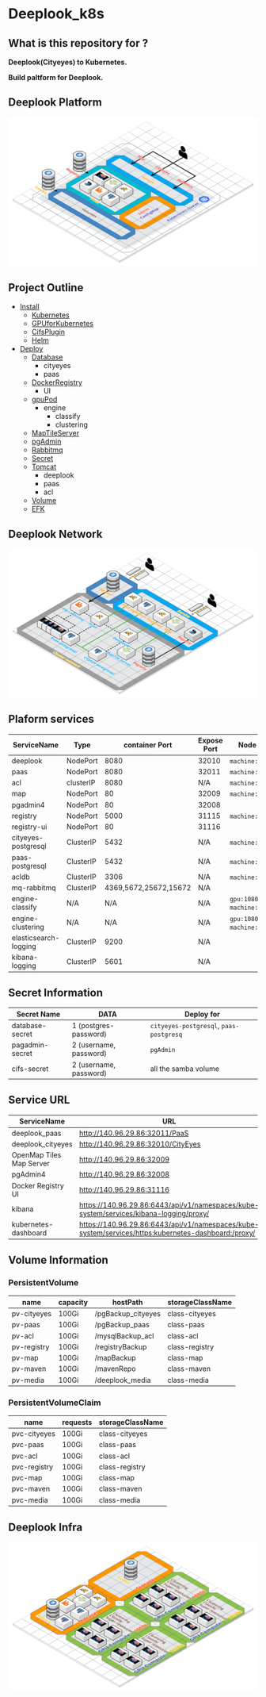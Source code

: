 # Deeplook_k8s

## What is this repository for ?
**Deeplook(Cityeyes) to Kubernetes.**

**Build paltform for Deeplook.**

## Deeplook Platform
![alt text](/Images/Deeplook_k8s.png "Deeplook Platform")

## Project Outline

- [Install](./Install/README.md)
  - [Kubernetes](./Install/Kubernetes.md)
  - [GPUforKubernetes](./Install/GPUforKubernetes.md)
  - [CifsPlugin](./Install/CifsPlugin.md)
  - [Helm](./Install/Helm.md)
- [Deploy](./Deploy/README.md)
  - [Database](./Deploy/Database/README.md)
      - cityeyes
      - paas
  - [DockerRegistry](./Deploy/DockerRegistry/README.md)
      - UI
  - [gpuPod](./Deploy/gpuPod/README.md)
      - engine
          - classify
          - clustering
  - [MapTileServer](./Deploy/MapTileServer/README.md)
  - [pgAdmin](./Deploy/pgAdmin/README.md)
  - [Rabbitmq](./Deploy/rabbitmq/README.md)
  - [Secret](./Deploy/Secret/README.md)
  - [Tomcat](./Deploy/Tomcat/README.md)
      - deeplook
      - paas
      - acl
  - [Volume](./Deploy/Volume/README.md)
  - [EFK](./Deploy/EFK/README.md)

## Deeplook Network
![alt text](/Images/Cluster_network.png "Deeplook Network")

## Plaform services
|ServiceName|Type|container Port|Expose Port|Node label|namespaces|
|-|-|-|-|-|-|
|deeplook|NodePort|8080|32010|`machine:storage`|`default`|
|paas|NodePort|8080|32011|`machine:storage`|`default`|
|acl|clusterIP|8080|N/A|`machine:storage`|`default`|
|map|NodePort|80|32009|`machine:storage`|`default`|
|pgadmin4|NodePort|80|32008||`default`|
|registry|NodePort|5000|31115|`machine:storage`|`default`|
|registry-ui|NodePort|80|31116||`default`|
|cityeyes-postgresql|ClusterIP|5432|N/A|`machine:storage`|`default`|
|paas-postgresql|ClusterIP|5432|N/A|`machine:storage`|`default`|
|acldb|ClusterIP|3306|N/A|`machine:storage`|`default`|
|mq-rabbitmq|ClusterIP|4369,5672,25672,15672|N/A||`default`|
|engine-classify|N/A|N/A|N/A|`gpu:1080ti`, `machine:gpu`|`default`|
|engine-clustering|N/A|N/A|N/A|`gpu:1080ti`, `machine:gpu`|`default`|
|elasticsearch-logging|ClusterIP|9200|N/A||`kube-system`|
|kibana-logging|ClusterIP|5601|N/A||`kube-system`|

## Secret Information
|Secret Name|DATA|Deploy for|
|-|-|-|
|database-secret|1 (postgres-password)|`cityeyes-postgresql`, `paas-postgresq`|
|pagadmin-secret|2 (username, password)|`pgAdmin`|
|cifs-secret|2 (username, password)|all the samba volume|

## Service URL
|ServiceName|URL|
|-|-|
|deeplook_paas|http://140.96.29.86:32011/PaaS|
|deeplook_cityeyes|http://140.96.29.86:32010/CityEyes|
|OpenMap Tiles Map Server|http://140.96.29.86:32009|
|pgAdmin4|http://140.96.29.86:32008|
|Docker Registry UI|http://140.96.29.86:31116|
|kibana|https://140.96.29.86:6443/api/v1/namespaces/kube-system/services/kibana-logging/proxy/|
|kubernetes-dashboard|https://140.96.29.86:6443/api/v1/namespaces/kube-system/services/https:kubernetes-dashboard:/proxy/|


## Volume Information

### PersistentVolume
|name|capacity|hostPath|storageClassName|
|-|-|-|-|
|pv-cityeyes|100Gi|/pgBackup_cityeyes|class-cityeyes|
|pv-paas|100Gi|/pgBackup_paas|class-paas|
|pv-acl|100Gi|/mysqlBackup_acl|class-acl|
|pv-registry|100Gi|/registryBackup|class-registry|
|pv-map|100Gi|/mapBackup|class-map|
|pv-maven|100Gi|/mavenRepo|class-maven|
|pv-media|100Gi|/deeplook_media|class-media|

### PersistentVolumeClaim

|name|requests|storageClassName|
|-|-|-|
|pvc-cityeyes|100Gi|class-cityeyes|
|pvc-paas|100Gi|class-paas|
|pvc-acl|100Gi|class-acl|
|pvc-registry|100Gi|class-registry|
|pvc-map|100Gi|class-map|
|pvc-maven|100Gi|class-maven|
|pvc-media|100Gi|class-media|

## Deeplook Infra
![alt text](/Images/Deeplook_infra2.png "Deeplook Infra")